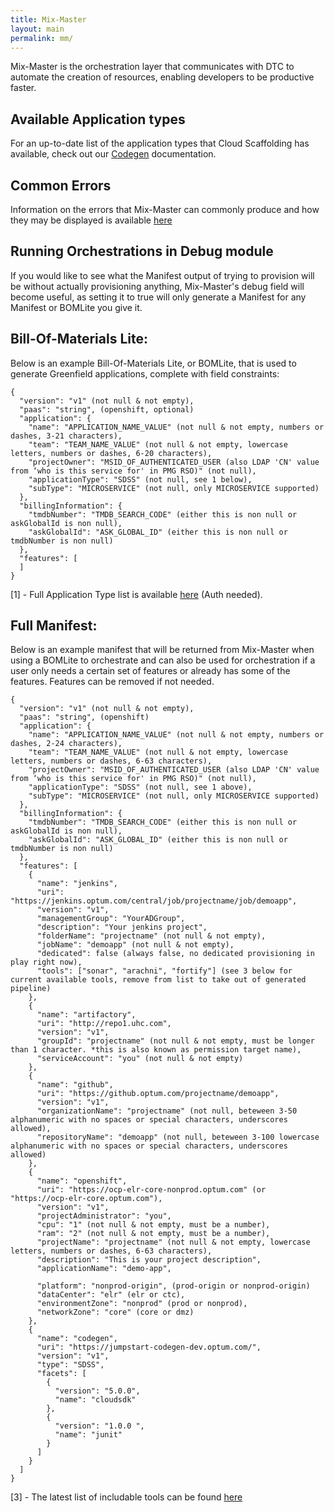 ```yaml
---
title: Mix-Master
layout: main
permalink: mm/
---
```


Mix-Master is the orchestration layer that communicates with DTC to automate the creation of resources, enabling developers to be productive faster.

## Available Application types

For an up-to-date list of the application types that Cloud Scaffolding has available, check out our [Codegen](../codegen) documentation.

## Common Errors
Information on the errors that Mix-Master can commonly produce and how they may be displayed is available [here](errors)

## Running Orchestrations in Debug module
If you would like to see what the Manifest output of trying to provision will be without actually provisioning anything, Mix-Master's debug field will become useful, as setting it to true will only generate a Manifest for any Manifest or BOMLite you give it.

## Bill-Of-Materials Lite:
Below is an example Bill-Of-Materials Lite, or BOMLite, that is used to generate Greenfield applications, complete with field constraints:
```
{
  "version": "v1" (not null & not empty),
  "paas": "string", (openshift, optional)
  "application": {
    "name": "APPLICATION_NAME_VALUE" (not null & not empty, numbers or dashes, 3-21 characters),
    "team": "TEAM_NAME_VALUE" (not null & not empty, lowercase letters, numbers or dashes, 6-20 characters),
    "projectOwner": "MSID_OF_AUTHENTICATED_USER (also LDAP 'CN' value from ‘who is this service for' in PMG RSO)" (not null),
    "applicationType": "SDSS" (not null, see 1 below),
    "subType": "MICROSERVICE" (not null, only MICROSERVICE supported)
  },
  "billingInformation": {
    "tmdbNumber": "TMDB_SEARCH_CODE" (either this is non null or askGlobalId is non null),
    "askGlobalId": "ASK_GLOBAL_ID" (either this is non null or tmdbNumber is non null)
  },
  "features": [
  ]
}
```
\[1\] - Full Application Type list is available [here](https://jumpstart-codegen.optum.com/api/v1/metadata/applications/types) (Auth needed).

## Full Manifest:
Below is an example manifest that will be returned from Mix-Master when using a BOMLite to orchestrate and can also be used for orchestration if a user only needs a certain set of features or already has some of the features. Features can be removed if not needed.

```
{
  "version": "v1" (not null & not empty),
  "paas": "string", (openshift)
  "application": {
    "name": "APPLICATION_NAME_VALUE" (not null & not empty, numbers or dashes, 2-24 characters),
    "team": "TEAM_NAME_VALUE" (not null & not empty, lowercase letters, numbers or dashes, 6-63 characters),
    "projectOwner": "MSID_OF_AUTHENTICATED_USER (also LDAP 'CN' value from ‘who is this service for' in PMG RSO)" (not null),
    "applicationType": "SDSS" (not null, see 1 above),
    "subType": "MICROSERVICE" (not null, only MICROSERVICE supported)
  },
  "billingInformation": {
    "tmdbNumber": "TMDB_SEARCH_CODE" (either this is non null or askGlobalId is non null),
    "askGlobalId": "ASK_GLOBAL_ID" (either this is non null or tmdbNumber is non null)
  },
  "features": [
    {
      "name": "jenkins",
      "uri": "https://jenkins.optum.com/central/job/projectname/job/demoapp",
      "version": "v1",
      "managementGroup": "YourADGroup",
      "description": "Your jenkins project",
      "folderName": "projectname" (not null & not empty),
      "jobName": "demoapp" (not null & not empty),
      "dedicated": false (always false, no dedicated provisioning in play right now),
      "tools": ["sonar", "arachni", "fortify"] (see 3 below for current available tools, remove from list to take out of generated pipeline)
    },
    {
      "name": "artifactory",
      "uri": "http://repo1.uhc.com",
      "version": "v1",
      "groupId": "projectname" (not null & not empty, must be longer than 1 character. *this is also known as permission target name),
      "serviceAccount": "you" (not null & not empty)
    },
    {
      "name": "github",
      "uri": "https://github.optum.com/projectname/demoapp",
      "version": "v1",
      "organizationName": "projectname" (not null, beteween 3-50 alphanumeric with no spaces or special characters, underscores allowed),
      "repositoryName": "demoapp" (not null, beteween 3-100 lowercase alphanumeric with no spaces or special characters, underscores allowed)
    },
    {
      "name": "openshift",
      "uri": "https://ocp-elr-core-nonprod.optum.com" (or "https://ocp-elr-core.optum.com"),
      "version": "v1",
      "projectAdministrator": "you",
      "cpu": "1" (not null & not empty, must be a number),
      "ram": "2" (not null & not empty, must be a number),
      "projectName": "projectname" (not null & not empty, lowercase letters, numbers or dashes, 6-63 characters),
      "description": "This is your project description",
      "applicationName": "demo-app",

      "platform": "nonprod-origin", (prod-origin or nonprod-origin)
      "dataCenter": "elr" (elr or ctc),
      "environmentZone": "nonprod" (prod or nonprod),
      "networkZone": "core" (core or dmz)
    },
    {
      "name": "codegen",
      "uri": "https://jumpstart-codegen-dev.optum.com/",
      "version": "v1",
      "type": "SDSS",
      "facets": [
        {
          "version": "5.0.0",
          "name": "cloudsdk"
        },
        {
          "version": "1.0.0 ",
          "name": "junit"
        }
      ]
    }
  ]
}
```
\[3\] - The latest list of includable tools can be found [here](../codegen)
